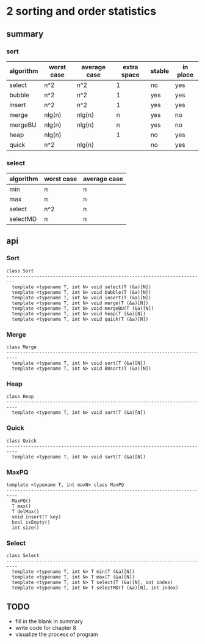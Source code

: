 # 2 sorting and order statistics

## summary

### sort

|algorithm|worst case|average case|extra space|stable|in place|
|---------|----------|------------|-----------|------|--------|
|select   |n^2       |n^2         |1          |no    |yes     |
|bubble   |n^2       |n^2         |1          |yes   |yes     |
|insert   |n^2       |n^2         |1          |yes   |yes     |
|merge    |nlg(n)    |nlg(n)      |n          |yes   |no      |
|mergeBU  |nlg(n)    |nlg(n)      |n          |yes   |no      |
|heap     |nlg(n)    |            |1          |no    |yes     |
|quick    |n^2       |nlg(n)      |           |no    |yes     |

### select

|algorithm|worst case|average case|
|---------|----------|------------|
|min      |n         |n           |
|max      |n         |n           |
|select   |n^2       |n           |
|selectMD |n         |n           |

## api

### Sort

```
class Sort
-------------------------------------------------------------------------
  template <typename T, int N> void select(T (&a)[N])
  template <typename T, int N> void bubble(T (&a)[N])
  template <typename T, int N> void insert(T (&a)[N])
  template <typename T, int N> void merge(T (&a)[N])      
  template <typename T, int N> void mergeBU(T (&a)[N])
  template <typename T, int N> void heap(T (&a)[N])
  template <typename T, int N> void quick(T (&a)[N])
```

### Merge

```
class Merge
--------------------------------------------------------------------------
  template <typename T, int N> void sort(T (&a)[N])      
  template <typename T, int N> void BUsort(T (&a)[N])
```

### Heap

```
class Heap
--------------------------------------------------------------------------       
  template <typename T, int N> void sort(T (&a)[N])
```

### Quick

```
class Quick
--------------------------------------------------------------------------       
  template <typename T, int N> void sort(T (&a)[N])
```

### MaxPQ

```
template <typename T, int maxN> class MaxPQ
--------------------------------------------------------------------------
  MaxPQ()
  T max()
  T delMax()
  void insert(T key)
  bool isEmpty()
  int size()
```

### Select

```
class Select
--------------------------------------------------------------------------
  template <typename T, int N> T min(T (&a)[N])        
  template <typename T, int N> T max(T (&a)[N])
  template <typename T, int N> T select(T (&a)[N], int index)
  template <typename T, int N> T selectMD(T (&a)[N], int index)
```

## TODO

- fill in the blank in summary
- write code for chapter 8
- visualize the process of program